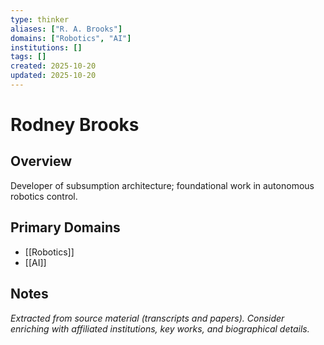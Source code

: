 ```yaml
---
type: thinker
aliases: ["R. A. Brooks"]
domains: ["Robotics", "AI"]
institutions: []
tags: []
created: 2025-10-20
updated: 2025-10-20
---
```


# Rodney Brooks

## Overview

Developer of subsumption architecture; foundational work in autonomous robotics control.

## Primary Domains

- [[Robotics]]
- [[AI]]

## Notes

*Extracted from source material (transcripts and papers). Consider enriching with affiliated institutions, key works, and biographical details.*
